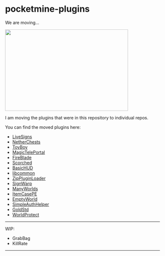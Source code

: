 # pocketmine-plugins

We are moving...

<img
  src="https://github.com/Muirfield/pocketmine-plugins/raw/master/Moving.jpg"
  style="width:400px;height:266px"
  width="400" height="266"
/>

I am moving the plugins that were in this repository to
individual repos.

You can find the moved plugins here:

* [LiveSigns](https://github.com/Muirfield/LiveSigns)
* [NetherChests](https://github.com/Muirfield/NetherChests)
* [ToyBoy](https://github.com/Muirfield/ToyBox)
* [MagicTelePortal](https://github.com/Muirfield/MagicTelePortal)
* [FireBlade](https://github.com/Muirfield/FireBlade)
* [Scorched](https://github.com/Muirfield/Scorched)
* [BasicHUD](https://github.com/Muirfield/BasicHUD)
* [libcommon](https://github.com/Muirfield/libcommon)
* [ZipPluginLoader](https://github.com/Muirfield/ZipPluginLoader)
* [SignWarp](https://github.com/Muirfield/SignWarp)
* [ManyWorlds](https://github.com/Muirfield/ManyWorlds)
* [ItemCasePE](https://github.com/Muirfield/ItemCasePE)
* [EmptyWorld](https://github.com/Muirfield/EmptyWorld)
* [SimpleAuthHelper](https://github.com/Muirfield/SimpleAuthHelper)
* [GoldStd](https://github.com/Muirfield/GoldStd)
* [WorldProtect](https://github.com/Muirfield/WorldProtect)

<hr/>

WIP:

* GrabBag
* KillRate

<hr/>


